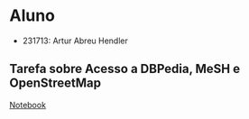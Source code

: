 # Aluno
* 231713: Artur Abreu Hendler

## Tarefa sobre Acesso a DBPedia, MeSH e OpenStreetMap
[Notebook](notebook/lab2-logic-model-dbpedia.ipynb)
